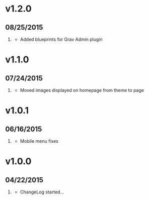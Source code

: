 # v1.2.0
## 08/25/2015

1. [](#improved)
    * Added blueprints for Grav Admin plugin

# v1.1.0
## 07/24/2015

1. [](#improved)
    * Moved images displayed on homepage from theme to page

# v1.0.1
## 06/16/2015

1. [](#bugfix)
    * Mobile menu fixes

# v1.0.0
## 04/22/2015

1. [](#new)
    * ChangeLog started...
